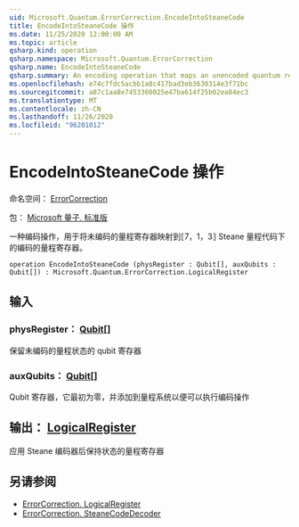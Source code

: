 ```yaml
---
uid: Microsoft.Quantum.ErrorCorrection.EncodeIntoSteaneCode
title: EncodeIntoSteaneCode 操作
ms.date: 11/25/2020 12:00:00 AM
ms.topic: article
qsharp.kind: operation
qsharp.namespace: Microsoft.Quantum.ErrorCorrection
qsharp.name: EncodeIntoSteaneCode
qsharp.summary: An encoding operation that maps an unencoded quantum register to an encoded quantum register under the ⟦7, 1, 3⟧ Steane quantum code.
ms.openlocfilehash: e74c7fdc5acbb1a8c417bad3eb3630314e3f71bc
ms.sourcegitcommit: a87c1aa8e7453360025e47ba614f25b02ea84ec3
ms.translationtype: MT
ms.contentlocale: zh-CN
ms.lasthandoff: 11/26/2020
ms.locfileid: "96201012"
---
```

# <a name="encodeintosteanecode-operation"></a>EncodeIntoSteaneCode 操作

命名空间： [ErrorCorrection](xref:Microsoft.Quantum.ErrorCorrection)

包： [Microsoft 量子. 标准版](https://nuget.org/packages/Microsoft.Quantum.Standard)


一种编码操作，用于将未编码的量程寄存器映射到⟦7，1，3⟧ Steane 量程代码下的编码的量程寄存器。

```qsharp
operation EncodeIntoSteaneCode (physRegister : Qubit[], auxQubits : Qubit[]) : Microsoft.Quantum.ErrorCorrection.LogicalRegister
```


## <a name="input"></a>输入

### <a name="physregister--qubit"></a>physRegister： [Qubit](xref:microsoft.quantum.lang-ref.qubit)[]

保留未编码的量程状态的 qubit 寄存器


### <a name="auxqubits--qubit"></a>auxQubits： [Qubit](xref:microsoft.quantum.lang-ref.qubit)[]

Qubit 寄存器，它最初为零，并添加到量程系统以便可以执行编码操作



## <a name="output--logicalregister"></a>输出： [LogicalRegister](xref:Microsoft.Quantum.ErrorCorrection.LogicalRegister)

应用 Steane 编码器后保持状态的量程寄存器

## <a name="see-also"></a>另请参阅

- [ErrorCorrection. LogicalRegister](xref:Microsoft.Quantum.ErrorCorrection.LogicalRegister)
- [ErrorCorrection. SteaneCodeDecoder](xref:Microsoft.Quantum.ErrorCorrection.SteaneCodeDecoder)